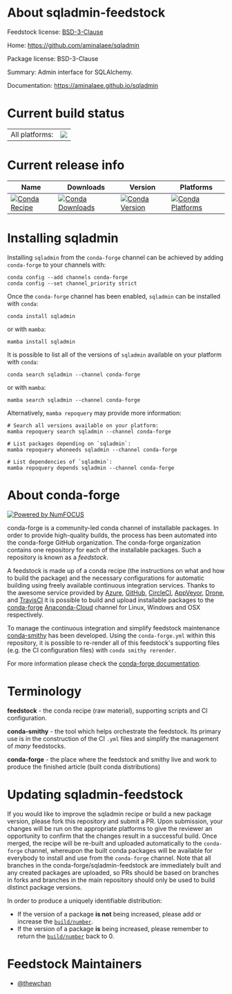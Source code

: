 About sqladmin-feedstock
========================

Feedstock license: [BSD-3-Clause](https://github.com/conda-forge/sqladmin-feedstock/blob/main/LICENSE.txt)

Home: https://github.com/aminalaee/sqladmin

Package license: BSD-3-Clause

Summary: Admin interface for SQLAlchemy.

Documentation: https://aminalaee.github.io/sqladmin

Current build status
====================


<table><tr><td>All platforms:</td>
    <td>
      <a href="https://dev.azure.com/conda-forge/feedstock-builds/_build/latest?definitionId=16508&branchName=main">
        <img src="https://dev.azure.com/conda-forge/feedstock-builds/_apis/build/status/sqladmin-feedstock?branchName=main">
      </a>
    </td>
  </tr>
</table>

Current release info
====================

| Name | Downloads | Version | Platforms |
| --- | --- | --- | --- |
| [![Conda Recipe](https://img.shields.io/badge/recipe-sqladmin-green.svg)](https://anaconda.org/conda-forge/sqladmin) | [![Conda Downloads](https://img.shields.io/conda/dn/conda-forge/sqladmin.svg)](https://anaconda.org/conda-forge/sqladmin) | [![Conda Version](https://img.shields.io/conda/vn/conda-forge/sqladmin.svg)](https://anaconda.org/conda-forge/sqladmin) | [![Conda Platforms](https://img.shields.io/conda/pn/conda-forge/sqladmin.svg)](https://anaconda.org/conda-forge/sqladmin) |

Installing sqladmin
===================

Installing `sqladmin` from the `conda-forge` channel can be achieved by adding `conda-forge` to your channels with:

```
conda config --add channels conda-forge
conda config --set channel_priority strict
```

Once the `conda-forge` channel has been enabled, `sqladmin` can be installed with `conda`:

```
conda install sqladmin
```

or with `mamba`:

```
mamba install sqladmin
```

It is possible to list all of the versions of `sqladmin` available on your platform with `conda`:

```
conda search sqladmin --channel conda-forge
```

or with `mamba`:

```
mamba search sqladmin --channel conda-forge
```

Alternatively, `mamba repoquery` may provide more information:

```
# Search all versions available on your platform:
mamba repoquery search sqladmin --channel conda-forge

# List packages depending on `sqladmin`:
mamba repoquery whoneeds sqladmin --channel conda-forge

# List dependencies of `sqladmin`:
mamba repoquery depends sqladmin --channel conda-forge
```


About conda-forge
=================

[![Powered by
NumFOCUS](https://img.shields.io/badge/powered%20by-NumFOCUS-orange.svg?style=flat&colorA=E1523D&colorB=007D8A)](https://numfocus.org)

conda-forge is a community-led conda channel of installable packages.
In order to provide high-quality builds, the process has been automated into the
conda-forge GitHub organization. The conda-forge organization contains one repository
for each of the installable packages. Such a repository is known as a *feedstock*.

A feedstock is made up of a conda recipe (the instructions on what and how to build
the package) and the necessary configurations for automatic building using freely
available continuous integration services. Thanks to the awesome service provided by
[Azure](https://azure.microsoft.com/en-us/services/devops/), [GitHub](https://github.com/),
[CircleCI](https://circleci.com/), [AppVeyor](https://www.appveyor.com/),
[Drone](https://cloud.drone.io/welcome), and [TravisCI](https://travis-ci.com/)
it is possible to build and upload installable packages to the
[conda-forge](https://anaconda.org/conda-forge) [Anaconda-Cloud](https://anaconda.org/)
channel for Linux, Windows and OSX respectively.

To manage the continuous integration and simplify feedstock maintenance
[conda-smithy](https://github.com/conda-forge/conda-smithy) has been developed.
Using the ``conda-forge.yml`` within this repository, it is possible to re-render all of
this feedstock's supporting files (e.g. the CI configuration files) with ``conda smithy rerender``.

For more information please check the [conda-forge documentation](https://conda-forge.org/docs/).

Terminology
===========

**feedstock** - the conda recipe (raw material), supporting scripts and CI configuration.

**conda-smithy** - the tool which helps orchestrate the feedstock.
                   Its primary use is in the construction of the CI ``.yml`` files
                   and simplify the management of *many* feedstocks.

**conda-forge** - the place where the feedstock and smithy live and work to
                  produce the finished article (built conda distributions)


Updating sqladmin-feedstock
===========================

If you would like to improve the sqladmin recipe or build a new
package version, please fork this repository and submit a PR. Upon submission,
your changes will be run on the appropriate platforms to give the reviewer an
opportunity to confirm that the changes result in a successful build. Once
merged, the recipe will be re-built and uploaded automatically to the
`conda-forge` channel, whereupon the built conda packages will be available for
everybody to install and use from the `conda-forge` channel.
Note that all branches in the conda-forge/sqladmin-feedstock are
immediately built and any created packages are uploaded, so PRs should be based
on branches in forks and branches in the main repository should only be used to
build distinct package versions.

In order to produce a uniquely identifiable distribution:
 * If the version of a package **is not** being increased, please add or increase
   the [``build/number``](https://docs.conda.io/projects/conda-build/en/latest/resources/define-metadata.html#build-number-and-string).
 * If the version of a package **is** being increased, please remember to return
   the [``build/number``](https://docs.conda.io/projects/conda-build/en/latest/resources/define-metadata.html#build-number-and-string)
   back to 0.

Feedstock Maintainers
=====================

* [@thewchan](https://github.com/thewchan/)

